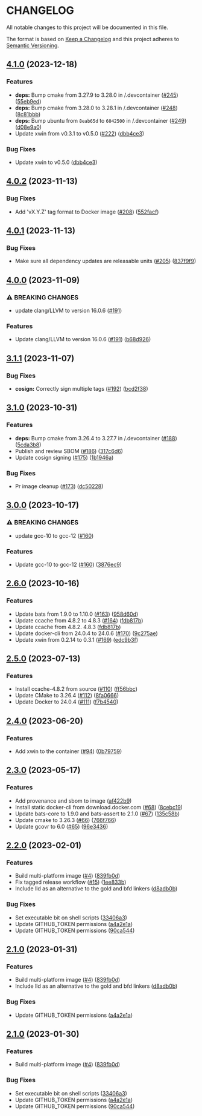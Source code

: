 # CHANGELOG

All notable changes to this project will be documented in this file.

The format is based on [Keep a Changelog](https://keepachangelog.com/) and this project adheres to [Semantic Versioning](https://semver.org/).

## [4.1.0](https://github.com/philips-software/amp-devcontainer/compare/v4.0.2...v4.1.0) (2023-12-18)


### Features

* **deps:** Bump cmake from 3.27.9 to 3.28.0 in /.devcontainer ([#245](https://github.com/philips-software/amp-devcontainer/issues/245)) ([55eb9ed](https://github.com/philips-software/amp-devcontainer/commit/55eb9ed44925a298c2fd5173a6c4fa69d84921a4))
* **deps:** Bump cmake from 3.28.0 to 3.28.1 in /.devcontainer ([#248](https://github.com/philips-software/amp-devcontainer/issues/248)) ([8c81bbb](https://github.com/philips-software/amp-devcontainer/commit/8c81bbba8087e56c79342e8300ea60e6819c362b))
* **deps:** Bump ubuntu from `8eab65d` to `6042500` in /.devcontainer ([#249](https://github.com/philips-software/amp-devcontainer/issues/249)) ([d08e9a0](https://github.com/philips-software/amp-devcontainer/commit/d08e9a0304fb795743282fc6e57b7caef9cc90a3))
* Update xwin from v0.3.1 to v0.5.0 ([#222](https://github.com/philips-software/amp-devcontainer/issues/222)) ([dbb4ce3](https://github.com/philips-software/amp-devcontainer/commit/dbb4ce3bb0c65ab9cfe30e53054b513fae7a7ee8))


### Bug Fixes

* Update xwin to v0.5.0 ([dbb4ce3](https://github.com/philips-software/amp-devcontainer/commit/dbb4ce3bb0c65ab9cfe30e53054b513fae7a7ee8))

## [4.0.2](https://github.com/philips-software/amp-devcontainer/compare/v4.0.1...v4.0.2) (2023-11-13)


### Bug Fixes

* Add 'vX.Y.Z' tag format to Docker image ([#208](https://github.com/philips-software/amp-devcontainer/issues/208)) ([552facf](https://github.com/philips-software/amp-devcontainer/commit/552facf29c2aaee3c6b241801ee9e1256ab42487))

## [4.0.1](https://github.com/philips-software/amp-devcontainer/compare/v4.0.0...v4.0.1) (2023-11-13)


### Bug Fixes

* Make sure all dependency updates are releasable units ([#205](https://github.com/philips-software/amp-devcontainer/issues/205)) ([837f9f9](https://github.com/philips-software/amp-devcontainer/commit/837f9f9eb1229d73340fb7bb728f9920d920b61f))

## [4.0.0](https://github.com/philips-software/amp-devcontainer/compare/v3.1.1...v4.0.0) (2023-11-09)


### ⚠ BREAKING CHANGES

* update clang/LLVM to version 16.0.6 ([#191](https://github.com/philips-software/amp-devcontainer/issues/191))

### Features

* Update clang/LLVM to version 16.0.6 ([#191](https://github.com/philips-software/amp-devcontainer/issues/191)) ([b68d926](https://github.com/philips-software/amp-devcontainer/commit/b68d926f3b059068d52accc0dcc1233ec8bbb490))

## [3.1.1](https://github.com/philips-software/amp-devcontainer/compare/v3.1.0...v3.1.1) (2023-11-07)


### Bug Fixes

* **cosign:** Correctly sign multiple tags ([#192](https://github.com/philips-software/amp-devcontainer/issues/192)) ([bcd2f38](https://github.com/philips-software/amp-devcontainer/commit/bcd2f3895b6780410acf64b1f9b68472cbc9f579))

## [3.1.0](https://github.com/philips-software/amp-devcontainer/compare/v3.0.0...v3.1.0) (2023-10-31)


### Features

* **deps:** Bump cmake from 3.26.4 to 3.27.7 in /.devcontainer ([#188](https://github.com/philips-software/amp-devcontainer/issues/188)) ([5cda3b8](https://github.com/philips-software/amp-devcontainer/commit/5cda3b8332fbb01110a9788f5eaf3b33e0fc388b))
* Publish and review SBOM ([#186](https://github.com/philips-software/amp-devcontainer/issues/186)) ([317c6d6](https://github.com/philips-software/amp-devcontainer/commit/317c6d6d15e084dabcd6798a95978e90ed647c66))
* Update cosign signing ([#175](https://github.com/philips-software/amp-devcontainer/issues/175)) ([1b1946a](https://github.com/philips-software/amp-devcontainer/commit/1b1946a322495f9d7413577e35c9a9061fa1b6b2))


### Bug Fixes

* Pr image cleanup ([#173](https://github.com/philips-software/amp-devcontainer/issues/173)) ([dc50228](https://github.com/philips-software/amp-devcontainer/commit/dc5022803c31054582f44fcb52d73c61b56e21c4))

## [3.0.0](https://github.com/philips-software/amp-devcontainer/compare/v2.6.0...v3.0.0) (2023-10-17)


### ⚠ BREAKING CHANGES

* update gcc-10 to gcc-12 ([#160](https://github.com/philips-software/amp-devcontainer/issues/160))

### Features

* Update gcc-10 to gcc-12 ([#160](https://github.com/philips-software/amp-devcontainer/issues/160)) ([3876ec9](https://github.com/philips-software/amp-devcontainer/commit/3876ec97e68bdb5a19a9f8bcdc69c570abcb6bec))

## [2.6.0](https://github.com/philips-software/amp-devcontainer/compare/v2.5.0...v2.6.0) (2023-10-16)


### Features

* Update bats from 1.9.0 to 1.10.0 ([#163](https://github.com/philips-software/amp-devcontainer/issues/163)) ([958d60d](https://github.com/philips-software/amp-devcontainer/commit/958d60d202df5f185b255eddab158f72f171cc41))
* Update ccache from 4.8.2 to 4.8.3 ([#164](https://github.com/philips-software/amp-devcontainer/issues/164)) ([fdb817b](https://github.com/philips-software/amp-devcontainer/commit/fdb817bbb18444cc6c5b0948f2c77569f3cca6f1))
* Update ccache from 4.8.2. 4.8.3 ([fdb817b](https://github.com/philips-software/amp-devcontainer/commit/fdb817bbb18444cc6c5b0948f2c77569f3cca6f1))
* Update docker-cli from 24.0.4 to 24.0.6 ([#170](https://github.com/philips-software/amp-devcontainer/issues/170)) ([9c275ae](https://github.com/philips-software/amp-devcontainer/commit/9c275ae5e25c176bb4d6ae8f8a60d2f804bdaea8))
* Update xwin from 0.2.14 to 0.3.1 ([#169](https://github.com/philips-software/amp-devcontainer/issues/169)) ([edc9b3f](https://github.com/philips-software/amp-devcontainer/commit/edc9b3f77dc14b1f38c144fc370f6da8efe47fd9))

## [2.5.0](https://github.com/philips-software/amp-devcontainer/compare/v2.4.0...v2.5.0) (2023-07-13)


### Features

* Install ccache-4.8.2 from source ([#110](https://github.com/philips-software/amp-devcontainer/issues/110)) ([ff56bbc](https://github.com/philips-software/amp-devcontainer/commit/ff56bbcf00b256362200ec0b89e75f7f381f6213))
* Update CMake to 3.26.4 ([#112](https://github.com/philips-software/amp-devcontainer/issues/112)) ([8fa0666](https://github.com/philips-software/amp-devcontainer/commit/8fa0666d36be529b39482fa1391bda772440a90d))
* Update Docker to 24.0.4 ([#111](https://github.com/philips-software/amp-devcontainer/issues/111)) ([f7b4540](https://github.com/philips-software/amp-devcontainer/commit/f7b4540915fa8258a0667fbe0a3ac8b513f81561))

## [2.4.0](https://github.com/philips-software/amp-devcontainer/compare/v2.3.0...v2.4.0) (2023-06-20)


### Features

* Add xwin to the container ([#94](https://github.com/philips-software/amp-devcontainer/issues/94)) ([0b79759](https://github.com/philips-software/amp-devcontainer/commit/0b797599632127d6802e8192bf018f62b61d51f5))

## [2.3.0](https://github.com/philips-software/amp-devcontainer/compare/v2.2.0...v2.3.0) (2023-05-17)


### Features

* Add provenance and sbom to image ([af422b9](https://github.com/philips-software/amp-devcontainer/commit/af422b97b5cd386e96b4b82c4fc6e333e5b7b6e2))
* Install static docker-cli from download.docker.com ([#68](https://github.com/philips-software/amp-devcontainer/issues/68)) ([8cebc19](https://github.com/philips-software/amp-devcontainer/commit/8cebc19373ad4ae2e77c2c913c7928e21a1e9380))
* Update bats-core to 1.9.0 and bats-assert to 2.1.0 ([#67](https://github.com/philips-software/amp-devcontainer/issues/67)) ([135c58b](https://github.com/philips-software/amp-devcontainer/commit/135c58b0a16d2fb9d525a6d0a2e4137e41646a49))
* Update cmake to 3.26.3 ([#66](https://github.com/philips-software/amp-devcontainer/issues/66)) ([766f766](https://github.com/philips-software/amp-devcontainer/commit/766f76662ab8a9f682b9237fbf295bb32ce1df1b))
* Update gcovr to 6.0 ([#65](https://github.com/philips-software/amp-devcontainer/issues/65)) ([96e3436](https://github.com/philips-software/amp-devcontainer/commit/96e3436564499d5f1dc254fad595227ee7f15674))

## [2.2.0](https://github.com/philips-software/amp-devcontainer/compare/v2.1.0...v2.2.0) (2023-02-01)


### Features

* Build multi-platform image ([#4](https://github.com/philips-software/amp-devcontainer/issues/4)) ([839fb0d](https://github.com/philips-software/amp-devcontainer/commit/839fb0dc61051b25926ac847bfe12646284a31a7))
* Fix tagged release workflow ([#15](https://github.com/philips-software/amp-devcontainer/issues/15)) ([1ee833b](https://github.com/philips-software/amp-devcontainer/commit/1ee833bcb69390138e30e600b62bd166a62d006f))
* Include lld as an alternative to the gold and bfd linkers ([d8adb0b](https://github.com/philips-software/amp-devcontainer/commit/d8adb0bc3ec9eb01d84c5563ce37bfc30e45c70f))


### Bug Fixes

* Set executable bit on shell scripts ([33406a3](https://github.com/philips-software/amp-devcontainer/commit/33406a3d936cb0da465e9df0f27415f4a861d59d))
* Update GITHUB_TOKEN permissions ([a4a2e1a](https://github.com/philips-software/amp-devcontainer/commit/a4a2e1a4921292beed9810fa9c099e56069cbdcb))
* Update GITHUB_TOKEN permissions ([90ca544](https://github.com/philips-software/amp-devcontainer/commit/90ca54409b0c8b20c334e9a2a284647103f76af1))

## [2.1.0](https://github.com/philips-software/amp-devcontainer/compare/amp-devcontainer-v2.0.0...amp-devcontainer-v2.1.0) (2023-01-31)


### Features

* Build multi-platform image ([#4](https://github.com/philips-software/amp-devcontainer/issues/4)) ([839fb0d](https://github.com/philips-software/amp-devcontainer/commit/839fb0dc61051b25926ac847bfe12646284a31a7))
* Include lld as an alternative to the gold and bfd linkers ([d8adb0b](https://github.com/philips-software/amp-devcontainer/commit/d8adb0bc3ec9eb01d84c5563ce37bfc30e45c70f))


### Bug Fixes

* Update GITHUB_TOKEN permissions ([a4a2e1a](https://github.com/philips-software/amp-devcontainer/commit/a4a2e1a4921292beed9810fa9c099e56069cbdcb))

## [2.1.0](https://github.com/philips-software/amp-devcontainer/compare/amp-devcontainer-v2.0.0...amp-devcontainer-v2.1.0) (2023-01-30)


### Features

* Build multi-platform image ([#4](https://github.com/philips-software/amp-devcontainer/issues/4)) ([839fb0d](https://github.com/philips-software/amp-devcontainer/commit/839fb0dc61051b25926ac847bfe12646284a31a7))


### Bug Fixes

* Set executable bit on shell scripts ([33406a3](https://github.com/philips-software/amp-devcontainer/commit/33406a3d936cb0da465e9df0f27415f4a861d59d))
* Update GITHUB_TOKEN permissions ([a4a2e1a](https://github.com/philips-software/amp-devcontainer/commit/a4a2e1a4921292beed9810fa9c099e56069cbdcb))
* Update GITHUB_TOKEN permissions ([90ca544](https://github.com/philips-software/amp-devcontainer/commit/90ca54409b0c8b20c334e9a2a284647103f76af1))
